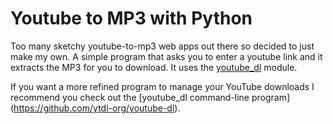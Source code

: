 # Youtube to MP3 with Python
Too many sketchy youtube-to-mp3 web apps out there so decided to just make my own. A simple program that asks you to enter a youtube link and it extracts the MP3 for you to download. It uses the [youtube_dl](https://pypi.org/project/youtube_dl/) module.

If you want a more refined program to manage your YouTube downloads I recommend you check out the [youtube_dl command-line program] (https://github.com/ytdl-org/youtube-dl).
